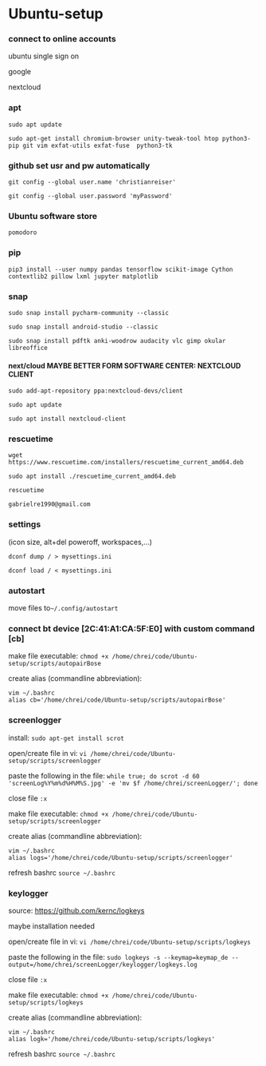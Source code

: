 # Ubuntu-setup
### connect to online accounts
ubuntu single sign on

google

nextcloud


### apt
```sudo apt update```

```sudo apt-get install chromium-browser unity-tweak-tool htop python3-pip git vim exfat-utils exfat-fuse  python3-tk```

### github set usr and pw automatically
```git config --global user.name 'christianreiser'```

```git config --global user.password 'myPassword'```

### Ubuntu software store
```pomodoro```


### pip
```pip3 install --user numpy pandas tensorflow scikit-image Cython contextlib2 pillow lxml jupyter matplotlib```


### snap
```sudo snap install pycharm-community --classic```

```sudo snap install android-studio --classic```

```sudo snap install pdftk anki-woodrow audacity vlc gimp okular libreoffice```


#### next/cloud MAYBE BETTER FORM SOFTWARE CENTER: NEXTCLOUD CLIENT
```sudo add-apt-repository ppa:nextcloud-devs/client```

```sudo apt update```

```sudo apt install nextcloud-client```

### rescuetime
```wget https://www.rescuetime.com/installers/rescuetime_current_amd64.deb```

```sudo apt install ./rescuetime_current_amd64.deb```

```rescuetime```

```gabrielre1990@gmail.com```





### settings
(icon size, alt+del poweroff, workspaces,...)

```dconf dump / > mysettings.ini```

```dconf load / < mysettings.ini```

### autostart
move files to```~/.config/autostart```

### connect bt device [2C:41:A1:CA:5F:E0] with custom command [cb]
make file executable:
```chmod +x /home/chrei/code/Ubuntu-setup/scripts/autopairBose```

create alias (commandline abbreviation):
```
vim ~/.bashrc
alias cb='/home/chrei/code/Ubuntu-setup/scripts/autopairBose'
```

### screenlogger
install:
```sudo apt-get install scrot```

open/create file in vi:
```vi /home/chrei/code/Ubuntu-setup/scripts/screenlogger```

paste the following in the file:
```while true; do scrot -d 60 'screenLog%Y%m%d%H%M%S.jpg' -e 'mv $f /home/chrei/screenLogger/'; done```

close file
```:x```

make file executable:
```chmod +x /home/chrei/code/Ubuntu-setup/scripts/screenlogger```

create alias (commandline abbreviation):
```
vim ~/.bashrc
alias logs='/home/chrei/code/Ubuntu-setup/scripts/screenlogger'
```

refresh bashrc 
```source ~/.bashrc```


### keylogger
source: https://github.com/kernc/logkeys

maybe installation needed

open/create file in vi:
```vi /home/chrei/code/Ubuntu-setup/scripts/logkeys```

paste the following in the file:
```sudo logkeys -s --keymap=keymap_de --output=/home/chrei/screenLogger/keylogger/logkeys.log```

close file
```:x```

make file executable:
```chmod +x /home/chrei/code/Ubuntu-setup/scripts/logkeys```

create alias (commandline abbreviation):
```
vim ~/.bashrc
alias logk='/home/chrei/code/Ubuntu-setup/scripts/logkeys'
```

refresh bashrc 
```source ~/.bashrc```

